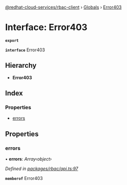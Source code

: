 [@redhat-cloud-services/rbac-client](../README.md) › [Globals](../globals.md) › [Error403](error403.md)

# Interface: Error403

**`export`** 

**`interface`** Error403

## Hierarchy

* **Error403**

## Index

### Properties

* [errors](error403.md#errors)

## Properties

###  errors

• **errors**: *Array‹object›*

*Defined in [packages/rbac/api.ts:97](https://github.com/RedHatInsights/javascript-clients/blob/master/packages/rbac/api.ts#L97)*

**`memberof`** Error403

